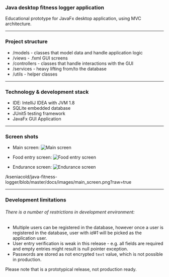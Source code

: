 ### Java desktop fitness logger application

Educational prototype for JavaFx desktop application,
using MVC architecture.

---

### Project structure

* /models - classes that model data and handle application logic
* /views - .fxml GUI screens
* /controllers - classes that handle interactions with the GUI
* /services - heavy lifting from/to the database
* /utils - helper classes


---

### Technology & development stack

* IDE: IntelliJ IDEA with JVM 1.8
* SQLite embedded database
* JUnit5 testing framework
* JavaFx GUI Application

--- 

### Screen shots

* Main screen:
![Main screen][main_screen]

[main_screen]: https://github.com/kseniacold/java-fitness-logger/blob/master/docs/images/main_screen.png?raw=true "Main Application Screen"

* Food entry screen:
![Food entry screen][food_screen]

[food_screen]: https://github.com/kseniacold/java-fitness-logger/blob/master/docs/images/food_entry_screen600x400.png?raw=true "Food Entry Screen"

* Endurance screen:
![Endurance screen](https://github.com/kseniacold/java-fitness-logger/blob/master/docs/images/endurance_screen_600x400.png?raw=true "Endurance Screen")

/kseniacold/java-fitness-logger/blob/master/docs/images/main_screen.png?raw=true

---

### Development limitations
###### There is a number of restrictions in development environment:

* Multiple users can be registered in the database, however once a user is registered in the database, user with *id#1* will be picked as the application user.
* User entry verification is weak in this release - e.g. all fields are required and empty entries might result is null pointer exception.
* Passwords are stored as not encrypted `text` value, which is not possible in production. 

Please note that is a prototypical release, not production ready.